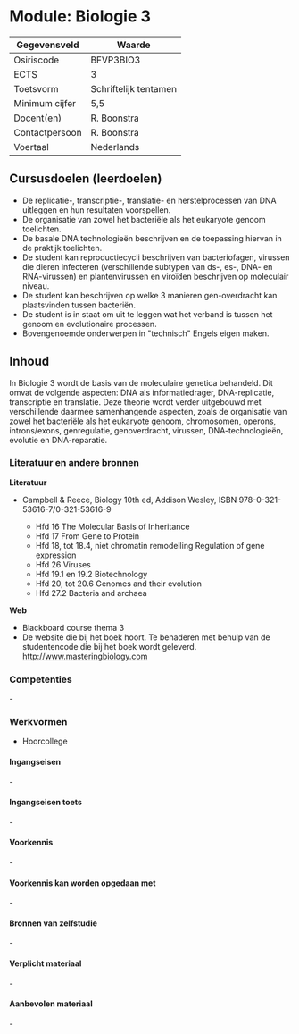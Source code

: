 # Module: Biologie 3

| Gegevensveld  | Waarde |
| ------------- | ------------- |
| Osiriscode  | BFVP3BIO3  |
| ECTS  | 3 |
| Toetsvorm  | Schriftelijk tentamen |
| Minimum cijfer  | 5,5 |
| Docent(en)  | R. Boonstra |
| Contactpersoon  | R. Boonstra |
| Voertaal  | Nederlands |

## Cursusdoelen (leerdoelen)

- De replicatie-, transcriptie-, translatie- en herstelprocessen van DNA uitleggen en hun resultaten voorspellen.  
- De organisatie van zowel het bacteriële als het eukaryote genoom toelichten.  
- De basale DNA technologieën beschrijven en de toepassing hiervan in de praktijk toelichten.  
- De student kan reproductiecycli beschrijven van bacteriofagen,  virussen die dieren infecteren (verschillende subtypen van ds-, es-, DNA- en RNA-virussen) en plantenvirussen en viroïden beschrijven op moleculair niveau.  
- De student kan beschrijven op welke 3 manieren gen-overdracht kan plaatsvinden tussen bacteriën.  
- De student is in staat om uit te leggen wat het verband is tussen het genoom en evolutionaire processen.  
- Bovengenoemde onderwerpen in "technisch" Engels eigen maken.  

## Inhoud

In Biologie 3 wordt de basis van de moleculaire genetica behandeld. Dit omvat de volgende aspecten: DNA als informatiedrager, DNA-replicatie, transcriptie en translatie. Deze theorie wordt verder uitgebouwd met verschillende daarmee samenhangende aspecten, zoals de organisatie van zowel het bacteriële als het eukaryote genoom, chromosomen, operons, introns/exons, genregulatie, genoverdracht, virussen, DNA-technologieën, evolutie en DNA-reparatie. 

### Literatuur en andere bronnen

**Literatuur**
- Campbell & Reece, Biology 10th ed, Addison Wesley, ISBN 978-0-321-53616-7/0-321-53616-9  

    - Hfd 16 The Molecular Basis of Inheritance  
    - Hfd 17 From Gene to Protein  
    - Hfd 18, tot 18.4, niet chromatin remodelling Regulation of gene expression  
    - Hfd 26 Viruses  
    - Hfd 19.1 en 19.2 Biotechnology  
    - Hfd 20, tot 20.6 Genomes and their evolution  
    - Hfd 27.2  Bacteria and archaea  



**Web**
- Blackboard course thema 3
- De website die bij het boek hoort. Te benaderen met behulp van de studentencode die bij het boek wordt geleverd. 
http://www.masteringbiology.com

### Competenties
\-

### Werkvormen  
- Hoorcollege

#### Ingangseisen 
\- 

#### Ingangseisen toets
\- 

#### Voorkennis
\-

#### Voorkennis kan worden opgedaan met
\-

#### Bronnen van zelfstudie
\-

#### Verplicht materiaal
\-

#### Aanbevolen materiaal
\-

